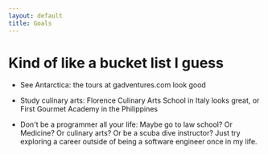 ```yaml
---
layout: default
title: Goals
---
```


# Kind of like a bucket list I guess

- See Antarctica: the tours at gadventures.com look  good
 
- Study culinary arts: Florence Culinary Arts School in Italy looks great, or First Gourmet Academy in the Philippines

- Don't be a programmer all your life: Maybe go to law school? Or Medicine? Or culinary arts? Or be a scuba dive instructor? Just try exploring a career outside of being a software engineer once in my life.
